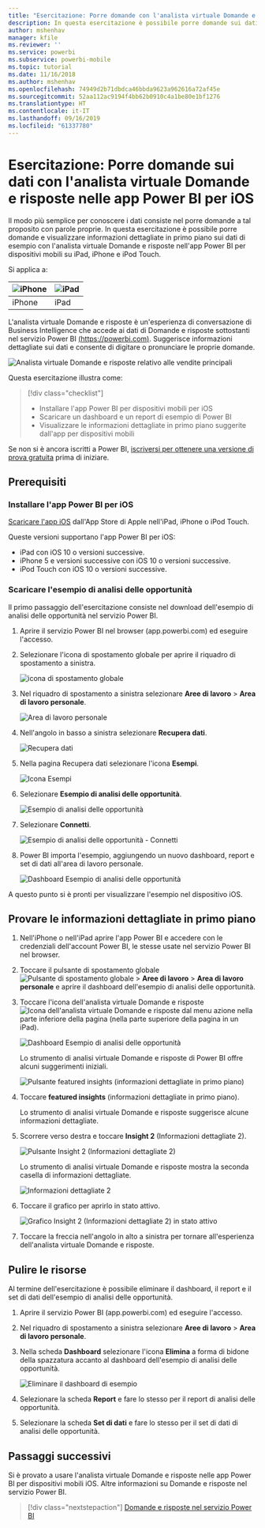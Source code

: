 ```yaml
---
title: "Esercitazione: Porre domande con l'analista virtuale Domande e risposte nelle app iOS"
description: In questa esercitazione è possibile porre domande sui dati di esempio con parole proprie con l'analista virtuale Domande e risposte nell'app Power BI per dispositivi mobili sul dispositivo iOS.
author: mshenhav
manager: kfile
ms.reviewer: ''
ms.service: powerbi
ms.subservice: powerbi-mobile
ms.topic: tutorial
ms.date: 11/16/2018
ms.author: mshenhav
ms.openlocfilehash: 74949d2b71dbdca46bbda9623a962616a72af45e
ms.sourcegitcommit: 52aa112ac9194f4bb62b0910c4a1be80e1bf1276
ms.translationtype: HT
ms.contentlocale: it-IT
ms.lasthandoff: 09/16/2019
ms.locfileid: "61337780"
---
```

# <a name="tutorial-ask-questions-about-your-data-with-the-qa-virtual-analyst-in-the-power-bi-ios-apps"></a>Esercitazione: Porre domande sui dati con l'analista virtuale Domande e risposte nelle app Power BI per iOS

Il modo più semplice per conoscere i dati consiste nel porre domande a tal proposito con parole proprie. In questa esercitazione è possibile porre domande e visualizzare informazioni dettagliate in primo piano sui dati di esempio con l'analista virtuale Domande e risposte nell'app Power BI per dispositivi mobili su iPad, iPhone e iPod Touch. 

Si applica a:

| ![iPhone](./media/tutorial-mobile-apps-ios-qna/iphone-logo-50-px.png) | ![iPad](./media/tutorial-mobile-apps-ios-qna/ipad-logo-50-px.png) |
|:--- |:--- |
| iPhone |iPad |

L'analista virtuale Domande e risposte è un'esperienza di conversazione di Business Intelligence che accede ai dati di Domande e risposte sottostanti nel servizio Power BI [(https://powerbi.com)](https://powerbi.com). Suggerisce informazioni dettagliate sui dati e consente di digitare o pronunciare le proprie domande.

![Analista virtuale Domande e risposte relativo alle vendite principali](./media/tutorial-mobile-apps-ios-qna/power-bi-ios-q-n-a-top-sale-intro.png)

Questa esercitazione illustra come:

> [!div class="checklist"]
> * Installare l'app Power BI per dispositivi mobili per iOS
> * Scaricare un dashboard e un report di esempio di Power BI
> * Visualizzare le informazioni dettagliate in primo piano suggerite dall'app per dispositivi mobili

Se non si è ancora iscritti a Power BI, [iscriversi per ottenere una versione di prova gratuita](https://app.powerbi.com/signupredirect?pbi_source=web) prima di iniziare.

## <a name="prerequisites"></a>Prerequisiti

### <a name="install-the-power-bi-for-ios-app"></a>Installare l'app Power BI per iOS
[Scaricare l'app iOS](http://go.microsoft.com/fwlink/?LinkId=522062 "Scaricare l'app iPhone") dall'App Store di Apple nell'iPad, iPhone o iPod Touch.

Queste versioni supportano l'app Power BI per iOS:
- iPad con iOS 10 o versioni successive.
- iPhone 5 e versioni successive con iOS 10 o versioni successive. 
- iPod Touch con iOS 10 o versioni successive.

### <a name="download-the-opportunity-analysis-sample"></a>Scaricare l'esempio di analisi delle opportunità
Il primo passaggio dell'esercitazione consiste nel download dell'esempio di analisi delle opportunità nel servizio Power BI.

1. Aprire il servizio Power BI nel browser (app.powerbi.com) ed eseguire l'accesso.

1. Selezionare l'icona di spostamento globale per aprire il riquadro di spostamento a sinistra.

    ![icona di spostamento globale](./media/tutorial-mobile-apps-ios-qna/power-bi-android-quickstart-global-nav-icon.png)

2. Nel riquadro di spostamento a sinistra selezionare **Aree di lavoro** > **Area di lavoro personale**.

    ![Area di lavoro personale](./media/tutorial-mobile-apps-ios-qna/power-bi-android-quickstart-my-workspace.png)

3. Nell'angolo in basso a sinistra selezionare **Recupera dati**.
   
    ![Recupera dati](./media/tutorial-mobile-apps-ios-qna/power-bi-get-data.png)

3. Nella pagina Recupera dati selezionare l'icona **Esempi**.
   
   ![Icona Esempi](./media/tutorial-mobile-apps-ios-qna/power-bi-samples-icon.png)

4. Selezionare **Esempio di analisi delle opportunità**.
 
    ![Esempio di analisi delle opportunità](./media/tutorial-mobile-apps-ios-qna/power-bi-oa.png)
 
8. Selezionare **Connetti**.  
  
   ![Esempio di analisi delle opportunità - Connetti](./media/tutorial-mobile-apps-ios-qna/opportunity-connect.png)
   
5. Power BI importa l'esempio, aggiungendo un nuovo dashboard, report e set di dati all'area di lavoro personale.
   
   ![Dashboard Esempio di analisi delle opportunità](./media/tutorial-mobile-apps-ios-qna/power-bi-service-opportunity-sample.png)

A questo punto si è pronti per visualizzare l'esempio nel dispositivo iOS.

## <a name="try-featured-insights"></a>Provare le informazioni dettagliate in primo piano
1. Nell'iPhone o nell'iPad aprire l'app Power BI e accedere con le credenziali dell'account Power BI, le stesse usate nel servizio Power BI nel browser.

1.  Toccare il pulsante di spostamento globale ![Pulsante di spostamento globale](./media/tutorial-mobile-apps-ios-qna/power-bi-iphone-global-nav-button.png) > **Aree di lavoro** > **Area di lavoro personale** e aprire il dashboard dell'esempio di analisi delle opportunità.

2. Toccare l'icona dell'analista virtuale Domande e risposte ![Icona dell'analista virtuale Domande e risposte](./media/tutorial-mobile-apps-ios-qna/power-bi-ios-q-n-a-icon.png) dal menu azione nella parte inferiore della pagina (nella parte superiore della pagina in un iPad).

     ![Dashboard Esempio di analisi delle opportunità](./media/tutorial-mobile-apps-ios-qna/power-bi-ios-qna-opportunity-analysis.png)

     Lo strumento di analisi virtuale Domande e risposte di Power BI offre alcuni suggerimenti iniziali.

     ![Pulsante featured insights (informazioni dettagliate in primo piano)](./media/tutorial-mobile-apps-ios-qna/power-bi-ios-qna-suggest-insights.png)
3. Toccare **featured insights** (informazioni dettagliate in primo piano).

     Lo strumento di analisi virtuale Domande e risposte suggerisce alcune informazioni dettagliate.
4. Scorrere verso destra e toccare **Insight 2** (Informazioni dettagliate 2).

    ![Pulsante Insight 2 (Informazioni dettagliate 2)](./media/tutorial-mobile-apps-ios-qna/power-bi-ios-qna-suggest-insight-2.png)

     Lo strumento di analisi virtuale Domande e risposte mostra la seconda casella di informazioni dettagliate.

    ![Informazioni dettagliate 2](./media/tutorial-mobile-apps-ios-qna/power-bi-ios-qna-show-insight-2.png)
5. Toccare il grafico per aprirlo in stato attivo.

    ![Grafico Insight 2 (Informazioni dettagliate 2) in stato attivo](./media/tutorial-mobile-apps-ios-qna/power-bi-ios-qna-open-insight-2.png)
6. Toccare la freccia nell'angolo in alto a sinistra per tornare all'esperienza dell'analista virtuale Domande e risposte.

## <a name="clean-up-resources"></a>Pulire le risorse

Al termine dell'esercitazione è possibile eliminare il dashboard, il report e il set di dati dell'esempio di analisi delle opportunità.

1. Aprire il servizio Power BI (app.powerbi.com) ed eseguire l'accesso.

2. Nel riquadro di spostamento a sinistra selezionare **Aree di lavoro** > **Area di lavoro personale**.

3. Nella scheda **Dashboard** selezionare l'icona **Elimina** a forma di bidone della spazzatura accanto al dashboard dell'esempio di analisi delle opportunità.

    ![Eliminare il dashboard di esempio](./media/tutorial-mobile-apps-ios-qna/power-bi-service-delete-opportunity-sample.png)

4. Selezionare la scheda **Report** e fare lo stesso per il report di analisi delle opportunità.

5. Selezionare la scheda **Set di dati** e fare lo stesso per il set di dati di analisi delle opportunità.


## <a name="next-steps"></a>Passaggi successivi

Si è provato a usare l'analista virtuale Domande e risposte nelle app Power BI per dispositivi mobili iOS. Altre informazioni su Domande e risposte nel servizio Power BI.
> [!div class="nextstepaction"]
> [Domande e risposte nel servizio Power BI](../end-user-q-and-a.md)

